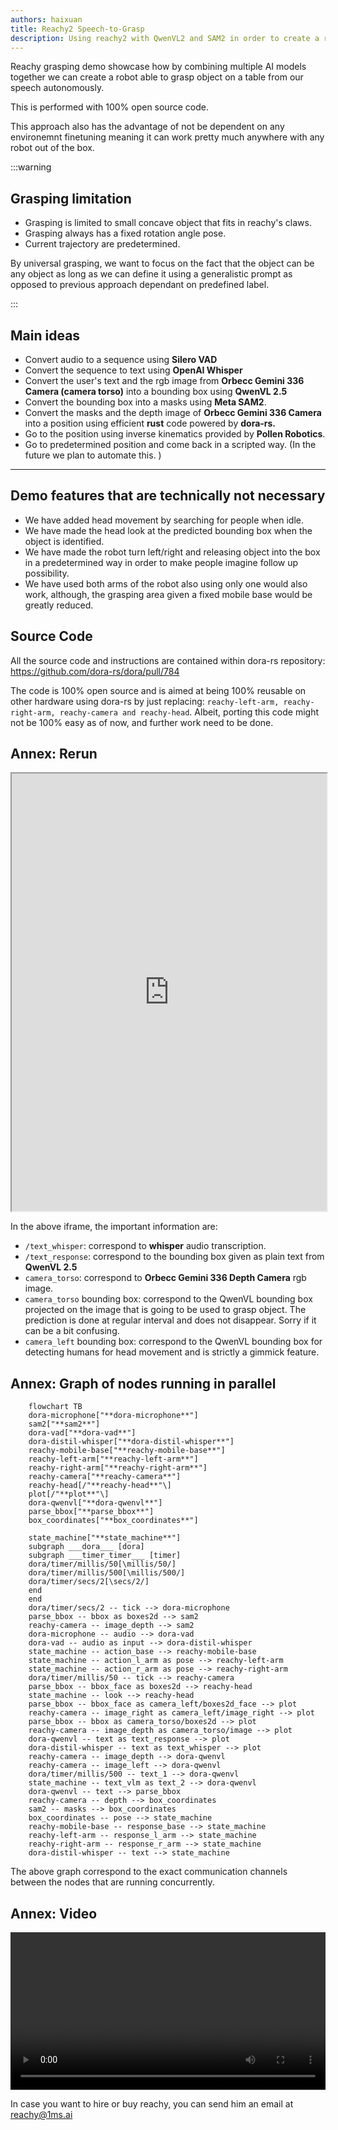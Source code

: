 ```yaml
---
authors: haixuan
title: Reachy2 Speech-to-Grasp
description: Using reachy2 with QwenVL2 and SAM2 in order to create a robust universal* grasper. *We currently does not optimise for grasp pose, but it is going to come
---
```


Reachy grasping demo showcase how by combining multiple AI models together we can create a robot able to grasp object on a table from our speech autonomously.

This is performed with 100% open source code.

This approach also has the advantage of not be dependent on any environemnt finetuning meaning it can work pretty much anywhere with any robot out of the box.

:::warning

## Grasping limitation

- Grasping is limited to small concave object that fits in reachy's claws.
- Grasping always has a fixed rotation angle pose.
- Current trajectory are predetermined.

By universal grasping, we want to focus on the fact that the object can be any object as long as we can define it using a generalistic prompt as opposed to previous approach dependant on predefined label.

:::

## Main ideas

- Convert audio to a sequence using **Silero VAD**
- Convert the sequence to text using **OpenAI Whisper**
- Convert the user's text and the rgb image from **Orbecc Gemini 336 Camera (camera torso)** into a bounding box using **QwenVL 2.5**
- Convert the bounding box into a masks using **Meta SAM2**.
- Convert the masks and the depth image of **Orbecc Gemini 336 Camera** into a position using efficient **rust** code powered by **dora-rs.**
- Go to the position using inverse kinematics provided by **Pollen Robotics**.
- Go to predetermined position and come back in a scripted way. (In the future we plan to automate this. )

---

## Demo features that are technically not necessary

- We have added head movement by searching for people when idle.
- We have made the head look at the predicted bounding box when the object is identified.
- We have made the robot turn left/right and releasing object into the box in a predetermined way in order to make people imagine follow up possibility.
- We have used both arms of the robot also using only one would also work, although, the grasping area given a fixed mobile base would be greatly reduced.

## Source Code

All the source code and instructions are contained within dora-rs repository: https://github.com/dora-rs/dora/pull/784

The code is 100% open source and is aimed at being 100% reusable on other hardware using dora-rs by just replacing: `reachy-left-arm, reachy-right-arm, reachy-camera and reachy-head`. Albeit, porting this code might not be 100% easy as of now, and further work need to be done.

## Annex: Rerun

<iframe src="https://app.rerun.io/version/0.21.0/index.html?url=https://huggingface.co/datasets/haixuantao/rerun_dataset/resolve/main/final_data.rrd" width="100%" height="700px"></iframe>

In the above iframe, the important information are:

- `/text_whisper`: correspond to **whisper** audio transcription.
- `/text_response`: correspond to the bounding box given as plain text from **QwenVL 2.5**
- `camera_torso`: correspond to **Orbecc Gemini 336 Depth Camera** rgb image.
- `camera_torso` bounding box: correspond to the QwenVL bounding box projected on the image that is going to be used to grasp object. The prediction is done at regular interval and does not disappear. Sorry if it can be a bit confusing.
- `camera_left` bounding box: correspond to the QwenVL bounding box for detecting humans for head movement and is strictly a gimmick feature.

## Annex: Graph of nodes running in parallel

```mermaid
    flowchart TB
    dora-microphone["**dora-microphone**"]
    sam2["**sam2**"]
    dora-vad["**dora-vad**"]
    dora-distil-whisper["**dora-distil-whisper**"]
    reachy-mobile-base["**reachy-mobile-base**"]
    reachy-left-arm["**reachy-left-arm**"]
    reachy-right-arm["**reachy-right-arm**"]
    reachy-camera["**reachy-camera**"]
    reachy-head[/"**reachy-head**"\]
    plot[/"**plot**"\]
    dora-qwenvl["**dora-qwenvl**"]
    parse_bbox["**parse_bbox**"]
    box_coordinates["**box_coordinates**"]

    state_machine["**state_machine**"]
    subgraph ___dora___ [dora]
    subgraph ___timer_timer___ [timer]
    dora/timer/millis/50[\millis/50/]
    dora/timer/millis/500[\millis/500/]
    dora/timer/secs/2[\secs/2/]
    end
    end
    dora/timer/secs/2 -- tick --> dora-microphone
    parse_bbox -- bbox as boxes2d --> sam2
    reachy-camera -- image_depth --> sam2
    dora-microphone -- audio --> dora-vad
    dora-vad -- audio as input --> dora-distil-whisper
    state_machine -- action_base --> reachy-mobile-base
    state_machine -- action_l_arm as pose --> reachy-left-arm
    state_machine -- action_r_arm as pose --> reachy-right-arm
    dora/timer/millis/50 -- tick --> reachy-camera
    parse_bbox -- bbox_face as boxes2d --> reachy-head
    state_machine -- look --> reachy-head
    parse_bbox -- bbox_face as camera_left/boxes2d_face --> plot
    reachy-camera -- image_right as camera_left/image_right --> plot
    parse_bbox -- bbox as camera_torso/boxes2d --> plot
    reachy-camera -- image_depth as camera_torso/image --> plot
    dora-qwenvl -- text as text_response --> plot
    dora-distil-whisper -- text as text_whisper --> plot
    reachy-camera -- image_depth --> dora-qwenvl
    reachy-camera -- image_left --> dora-qwenvl
    dora/timer/millis/500 -- text_1 --> dora-qwenvl
    state_machine -- text_vlm as text_2 --> dora-qwenvl
    dora-qwenvl -- text --> parse_bbox
    reachy-camera -- depth --> box_coordinates
    sam2 -- masks --> box_coordinates
    box_coordinates -- pose --> state_machine
    reachy-mobile-base -- response_base --> state_machine
    reachy-left-arm -- response_l_arm --> state_machine
    reachy-right-arm -- response_r_arm --> state_machine
    dora-distil-whisper -- text --> state_machine
```

The above graph correspond to the exact communication channels between the nodes that are running concurrently.

## Annex: Video

<video controls src="https://huggingface.co/datasets/haixuantao/rerun_dataset/resolve/main/761752120155.mp4" width="100%"  ></video>

In case you want to hire or buy reachy, you can send him an email at reachy@1ms.ai
